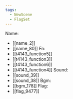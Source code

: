 ```yaml
---
tags:
  - NewScene
  - FlagSet
---
```

Name:
- [[name_2]]
- [[name_80]]
Fn:
- [[t4143_function5]]
- [[t4143_function3]]
- [[t4143_function6]]
- [[t4143_function4]]
Sound:
- [[sound_39]]
- [[sound_38]]
Bgm:
- [[bgm_178]]
Flag:
- [[flag_9477]]
